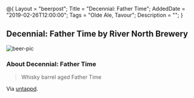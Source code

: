 @{ 
 Layout = "beerpost"; 
 Title = "Decennial: Father Time"; 
 AddedDate = "2019-02-26T12:00:00"; 
 Tags = "Olde Ale, Tavour"; 
 Description = ""; 
 } 
 

## Decennial: Father Time by River North Brewery

![beer-pic]

### About Decennial: Father Time

> Whisky barrel aged Father Time

Via [untappd][untappd-url].

[untappd-url]: <https://untappd.com/b/river-north-brewery-decennial-father-time/2404659>
[beer-pic]: https://jasonpowley.com/assets/img/2019-02-26-decennial-father-time.jpeg "Decennial - Father Time by River North Brewery"
